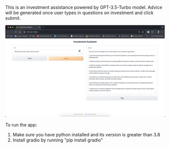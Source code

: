 This is an investment assistance powered by GPT-3.5-Turbo model. Advice will be generated once user types in questions on investment and click submit.

![App Interface Screenshot](/app-screenshot.png)

To run the app:
  1. Make sure you have python installed and its version is greater than 3.8
  2. Install gradio by running "pip install gradio"
